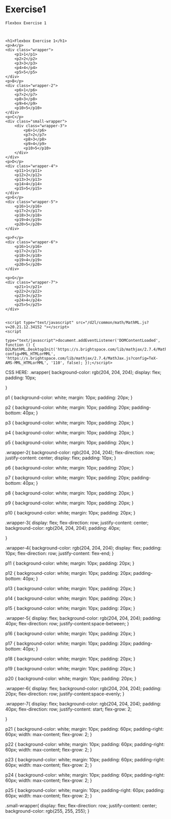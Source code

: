 # Exercise1
 <!DOCTYPE html
    PUBLIC "-//W3C//DTD XHTML 1.0 Transitional//EN" "http://www.w3.org/TR/xhtml1/DTD/xhtml1-transitional.dtd">

<link href="Exercise1.css" type="text/css" rel="stylesheet" />
<html>

<head></head>

<body>



    Flexbox Exercise 1



    <h1>Flexbox Exercise 1</h1>
    <p>A</p>
    <div class="wrapper">
        <p1>1</p1>
        <p2>2</p2>
        <p3>3</p3>
        <p4>4</p4>
        <p5>5</p5>
    </div>
    <p>B</p>
    <div class="wrapper-2">
        <p6>1</p6>
        <p7>2</p7>
        <p8>3</p8>
        <p9>4</p9>
        <p10>5</p10>
    </div>
    <p>C</p>
    <div class="small-wrapper">
        <div class="wrapper-3">
            <p6>1</p6>
            <p7>2</p7>
            <p8>3</p8>
            <p9>4</p9>
            <p10>5</p10>
        </div>
    </div>
    <p>D</p>
    <div class="wrapper-4">
        <p11>1</p11>
        <p12>2</p12>
        <p13>3</p13>
        <p14>4</p14>
        <p15>5</p15>
    </div>
    <p>E</p>
    <div class="wrapper-5">
        <p16>1</p16>
        <p17>2</p17>
        <p18>3</p18>
        <p19>4</p19>
        <p20>5</p20>
    </div>

    <p>F</p>
    <div class="wrapper-6">
        <p16>1</p16>
        <p17>2</p17>
        <p18>3</p18>
        <p19>4</p19>
        <p20>5</p20>
    </div>

    <p>G</p>
    <div class="wrapper-7">
        <p21>1</p21>
        <p22>2</p22>
        <p23>3</p23>
        <p24>4</p24>
        <p25>5</p25>
    </div>


    <script type="text/javascript" src="/d2l/common/math/MathML.js?v=20.21.12.34152 "></script>
    <script
        type="text/javascript">document.addEventListener('DOMContentLoaded', function () { D2LMathML.DesktopInit('https://s.brightspace.com/lib/mathjax/2.7.4/MathJax.js?config=MML_HTMLorMML', 'https://s.brightspace.com/lib/mathjax/2.7.4/MathJax.js?config=TeX-AMS-MML_HTMLorMML', '110', false); });</script>
</body>

</html>






CSS HERE:
.wrapper{
background-color: rgb(204, 204, 204);
display: flex;
padding: 10px;

}

p1 {
background-color: white;
margin: 10px;
padding: 20px;
}

p2 {
background-color: white;
margin: 10px;
padding: 20px;
padding-bottom: 40px;
}

p3 {
background-color: white;
margin: 10px;
padding: 20px;
}

p4 {
background-color: white;
margin: 10px;
padding: 20px;
}

p5 {
background-color: white;
margin: 10px;
padding: 20px;
}

.wrapper-2{
background-color: rgb(204, 204, 204);
flex-direction: row;
justify-content: center;
display: flex;
padding: 10px;
}

p6 {
background-color: white;
margin: 10px;
padding: 20px;
}
    
p7 {
background-color: white;
margin: 10px;
padding: 20px;
padding-bottom: 40px;
}
    
p8 {
background-color: white;
margin: 10px;
padding: 20px;
 }
    
p9 {
 background-color: white;
margin: 10px;
padding: 20px;
 }
    
p10 {
background-color: white;
margin: 10px;
 padding: 20px;
    }

.wrapper-3{
display: flex;
flex-direction: row;
justify-content: center;
background-color: rgb(204, 204, 204);
padding: 40px;

}

.wrapper-4{
background-color: rgb(204, 204, 204);
display: flex;
padding: 10px;
flex-direction: row;
justify-content: flex-end;
}

p11 {
background-color: white;
margin: 10px;
padding: 20px;
}
    
p12 {
background-color: white;
margin: 10px;
padding: 20px;
padding-bottom: 40px;
}
    
p13 {
background-color: white;
margin: 10px;
padding: 20px;
}
    
p14 {
background-color: white;
margin: 10px;
padding: 20px;
}
    
p15 {
background-color: white;
margin: 10px;
padding: 20px;
}


.wrapper-5{
display: flex;
background-color: rgb(204, 204, 204);
padding: 40px;
flex-direction: row;
justify-content:space-between;
}

p16 {
background-color: white;
margin: 10px;
padding: 20px;
}
        
p17 {
background-color: white;
margin: 10px;
padding: 20px;
padding-bottom: 40px;
}
        
p18 {
background-color: white;
margin: 10px;
padding: 20px;
}
        
p19 {
background-color: white;
margin: 10px;
padding: 20px;
}
        
p20 {
background-color: white;
margin: 10px;
padding: 20px;
}

.wrapper-6{
    display: flex;
    background-color: rgb(204, 204, 204);
    padding: 20px;
    flex-direction: row;
    justify-content:space-evenly;
}

.wrapper-7{
    display: flex;
    background-color: rgb(204, 204, 204);
    padding: 40px;
    flex-direction: row;
    justify-content: start;
    flex-grow: 2;
    
}

p21 {
background-color: white;
margin: 10px;
padding: 60px;
padding-right: 60px;
width: max-content;
flex-grow: 2;
}
            
p22 {
background-color: white;
margin: 10px;
padding: 60px;
padding-right: 60px;
width: max-content;
flex-grow: 2;
}
            
p23 {
background-color: white;
margin: 10px;
padding: 60px;
padding-right: 60px;
width: max-content;
flex-grow: 2;
}
            
p24 {
background-color: white;
margin: 10px;
padding: 60px;
padding-right: 60px;
width: max-content;
flex-grow: 2;
}
            
p25 {
background-color: white;
margin: 10px;
padding-right: 60px;
padding: 60px;
width: max-content;
flex-grow: 2;
}

.small-wrapper{
display: flex;
flex-direction: row;
justify-content: center;
background-color: rgb(255, 255, 255);
}



